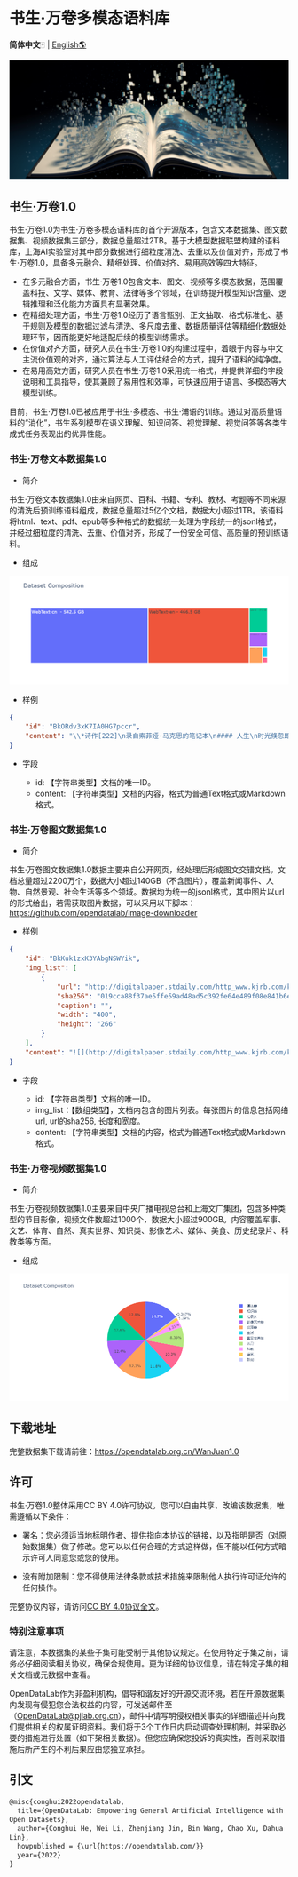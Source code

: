 # 书生·万卷多模态语料库
**简体中文**🀄 | [English🌎](./README.md)

![Image](./images/01_宣传图.png)


## 书生·万卷1.0

书生·万卷1.0为书生·万卷多模态语料库的首个开源版本，包含文本数据集、图文数据集、视频数据集三部分，数据总量超过2TB。基于大模型数据联盟构建的语料库，上海AI实验室对其中部分数据进行细粒度清洗、去重以及价值对齐，形成了书生·万卷1.0，具备多元融合、精细处理、价值对齐、易用高效等四大特征。

- 在多元融合方面，书生·万卷1.0包含文本、图文、视频等多模态数据，范围覆盖科技、文学、媒体、教育、法律等多个领域，在训练提升模型知识含量、逻辑推理和泛化能力方面具有显著效果。
- 在精细处理方面，书生·万卷1.0经历了语言甄别、正文抽取、格式标准化、基于规则及模型的数据过滤与清洗、多尺度去重、数据质量评估等精细化数据处理环节，因而能更好地适配后续的模型训练需求。
- 在价值对齐方面，研究人员在书生·万卷1.0的构建过程中，着眼于内容与中文主流价值观的对齐，通过算法与人工评估结合的方式，提升了语料的纯净度。
- 在易用高效方面，研究人员在书生·万卷1.0采用统一格式，并提供详细的字段说明和工具指导，使其兼顾了易用性和效率，可快速应用于语言、多模态等大模型训练。

目前，书生·万卷1.0已被应用于书生·多模态、书生·浦语的训练。通过对高质量语料的“消化”，书生系列模型在语义理解、知识问答、视觉理解、视觉问答等各类生成式任务表现出的优异性能。

### 书生·万卷文本数据集1.0

- 简介

书生·万卷文本数据集1.0由来自网页、百科、书籍、专利、教材、考题等不同来源的清洗后预训练语料组成，数据总量超过5亿个文档，数据大小超过1TB。该语料将html、text、pdf、epub等多种格式的数据统一处理为字段统一的jsonl格式，并经过细粒度的清洗、去重、价值对齐，形成了一份安全可信、高质量的预训练语料。

- 组成

![Image](./images/NLP_composition.png)

- 样例

```json
{
    "id": "BkORdv3xK7IA0HG7pccr",
    "content": "\\*诗作[222]\n录自索菲娅·马克思的笔记本\n#### 人生\n时光倏忽即逝，\n宛如滔滔流水；\n时光带走的一切，\n永远都不会返回。\n生就是死，\n生就是不断死亡的过程；\n人们奋斗不息，\n却难以摆脱困顿；\n人走完生命的路，\n最后化为乌有；\n他的事业和追求\n湮没于时光的潮流。\n对于人的事业，\n精灵们投以嘲讽的目光；\n因为人的渴望是那样强烈，\n而人生道路是那样狭窄迷茫；\n人在沾沾自喜之后，\n便感到无穷的懊丧；\n那绵绵不尽的悔恨\n深藏在自己的心房；\n人贪婪追求的目标\n其实十分渺小；\n人生内容局限于此，\n那便是空虚的游戏。\n有人自命不凡，\n其实并不伟大；\n这种人的命运，\n就是自我丑化。\n卡尔·马克思\n#### 查理大帝\n使一个高贵心灵深受感动的一切，\n使所有美好心灵欢欣鼓舞的一切，\n如今已蒙上漆黑的阴影，\n野蛮人的手亵渎了圣洁光明。\n巍巍格拉亚山的崇高诗人，\n曾满怀激情把那一切歌颂，\n激越的歌声使那一切永不磨灭，\n诗人自己也沉浸在幸福欢乐之中。\n高贵的狄摩西尼热情奔放，\n曾把那一切滔滔宣讲，\n面对人山人海的广场，\n演讲者大胆嘲讽高傲的菲力浦国王。\n那一切就是崇高和美，\n那一切笼罩着缪斯的神圣光辉，\n那一切使缪斯的子孙激动陶醉，\n如今却被野蛮人无情地摧毁。\n这时查理大帝挥动崇高魔杖，\n呼唤缪斯重见天光；\n他使美离开了幽深的墓穴，\n他让一切艺术重放光芒。\n他改变陈规陋习，\n他发挥教育的神奇力量；\n民众得以安居乐业，\n因为可靠的法律成了安全的保障。\n他进行过多次战争，\n杀得尸横遍野血染疆场；\n他雄才大略英勇顽强，\n但辉煌的胜利中也隐含祸殃；\n他为善良的人类赢得美丽花冠，\n这花冠比一切战功都更有分量；\n他战胜了那个时代的蒙昧，\n这就是他获得的崇高奖赏。\n在无穷无尽的世界历史上，\n他将永远不会被人遗忘，\n历史将为他编织一顶桂冠，\n这桂冠决不会淹没于时代的激浪。\n卡尔·马克思于1833年\n#### 莱茵河女神\n**叙事诗**\n(见本卷第885—889页)\n#### 盲女\n**叙事诗**\n(见本卷第852—858页)\n#### 两重天\n**乘马车赴柏林途中**\n(见本卷第475—478页)\n#### 父亲诞辰献诗。1836年\n**(见本卷第845—846页)**\n#### 席勒\n**十四行诗两首**\n(见本卷第846—847页)\n#### 歌德\n**十四行诗两首**\n(见本卷第848—849页)\n#### 女儿\n**叙事诗**\n(见本卷第838—841页)\n#### 凄惨的女郎\n**叙事诗**\n(见本卷第533—537页)\n卡·马克思写于1833年一大约1837年\n第一次用原文发表于《马克思恩格斯全集》1975年历史考证版第1部分第1卷\n并用俄文发表于《马克思恩格斯全集》1975年莫斯科版第40卷\n原文是德文\n中文根据《马克思恩格斯全集》1975年历史考证版第1部分第1卷翻译\n---\n**注释：**\n[222]马克思的这些诗作是他的姐姐索菲娅抄录在一个笔记本里的。除了马克思的诗作外，笔记本里还有其他人的诗作以及索菲娅自己和她的亲友的个人记事。马克思的这些诗作，除了《人生》和《查理大帝》外都在马克思的几本诗集和索菲娅的纪念册里出现过。《查理大帝》一诗注明写作日期是1833年，可见马克思早在中学时代就已开始写诗了。《盲女》注明写作日期是1835年。为祝贺父亲生日而献给亨利希·马克思的诗作的写作日期应该不晚于1836年初。——913。"
}
```

- 字段

  - id: 【字符串类型】文档的唯一ID。
  - content: 【字符串类型】文档的内容，格式为普通Text格式或Markdown格式。

### 书生·万卷图文数据集1.0

- 简介

书生·万卷图文数据集1.0数据主要来自公开网页，经处理后形成图文交错文档。文档总量超过2200万个，数据大小超过140GB（不含图片），覆盖新闻事件、人物、自然景观、社会生活等多个领域。数据均为统一的jsonl格式，其中图片以url的形式给出，若需获取图片数据，可以采用以下脚本：https://github.com/opendatalab/image-downloader

- 样例

```json
{
    "id": "BkKuk1zxK3YAbgNSWYik",
    "img_list": [
        {
            "url": "http://digitalpaper.stdaily.com/http_www.kjrb.com/kjrb/images/2021-01/21/02/1007771_wangjj_1611154300505_b.jpg",
            "sha256": "019cca88f37ae5ffe59ad48ad5c392fe64e489f08e841b6ea50c79c18f5c6ec3",
            "caption": "",
            "width": "400",
            "height": "266"
        }
    ],
    "content": "![](http://digitalpaper.stdaily.com/http_www.kjrb.com/kjrb/images/2021-01/21/02/1007771_wangjj_1611154300505_b.jpg)\n奋斗百年路 启航新征程\n走进觉悟社当年社员开会的房间，桌子中间摆放的一盘纸条格外引人注目，周恩来“伍豪”和邓颖超“逸豪”的笔名就诞生于此。\n“为了斗争的需要，觉悟社社员们采取抓阄的办法，以号取名。”1月19日，天津觉悟社纪念馆助理馆员迟爱民讲述了102年前的情景：当时年纪最小的邓颖超抓到了最小数字1号，所以叫“逸豪”。周恩来抓到5号，就取名“伍豪”。\n时间回到1919年那个思潮澎湃的年代。在天津，以周恩来为代表的一批以天下为己任的先进分子，在众多新思潮中艰难地探索革命真理。通过觉悟社的锻炼和洗礼，其主要成员成长为我国早期的共产主义者。周恩来也在这个时期成为马克思主义的宣传者。\n诞生：冲破封建束缚探索革命真理\n觉悟社成立于“五四运动”在天津发展到最高潮的阶段。\n觉悟社纪念馆中的一张合影，记录下了这一张张充满青春朝气的脸庞。他们神色凝重，目光坚定，这些人就是觉悟社成立之初的部分社员。\n“这个比一般学生爱国团体更加严密的组织的成立，源于之前一次赴京请愿斗争。”迟爱民介绍，1919年9月2日，周恩来等天津各界联合会、学生联合会、女界爱国同志会的先进青年在返津途中，经过交流，一致认为，应该成立一个研究新思潮，探索革命真理，冲破封建习俗束缚，由男女同学共同组建的团体。\n1919年9月16日，在天津东南角草场庵天津学生联合会办公室里，革命青年团体觉悟社诞生了。出席成立会的男女各10名成员成为最初的社员，包括周恩来、邓颖超、马骏、刘清扬、郭隆真等。\n周恩来执笔起草了《觉悟的宣言》。觉悟社成立后，以“革心”和“革新”的精神组织演讲，出版刊物《觉悟》，探讨研究新思潮，很快就成为天津学生爱国运动的中坚力量。\n引领：觉悟社成立5天后李大钊应邀前来\n在波澜起伏的斗争中，周恩来和觉悟社社员们迫切感到，要用先进思想武装头脑。\n觉悟社社员谌小岑曾回忆道，在觉悟社成立后第5天，我国最早的马克思主义者、中国共产党先驱李大钊就应邀到觉悟社座谈。李大钊听完邓颖超对觉悟社的介绍后，对觉悟社深表赞许，他表示“觉悟社是男女平等、社交公开的先行”。\n在李大钊的启发下，觉悟社成员阅读了李大钊发表在《新青年》上的《庶民的胜利》《布尔什维主义的胜利》《我的马克思主义观》等文章。还邀请徐谦、包世杰、钱玄同、刘半农等来演讲，并召开讨论会。\n天津市委党校文史教研部副主任徐娜表示，觉悟社社员们学习、讨论中国最早的马列主义文献，并积极投身实践斗争，为他们选择信仰马克思主义、走上共产主义道路进行了最初的启蒙与引导。\n影响：觉悟社多人加入中国共产党\n1920年1月29日，在抵制日货的斗争中，周恩来、马骏等人被捕，成立仅4个月的觉悟社受到沉重打击。纪念馆展厅中的两本书《警厅拘留记》和《检厅日录》，记录了青年们斗争的艰难和残酷。身陷囹圄的周恩来先后用6个晚上，向狱友介绍马克思主义学说。出狱后，编写了3.5万字的《警厅拘留记》和《检厅日录》。在后来旅法期间，周恩来说“我的思想是颤动于狱中”，可以说这是周恩来马克思主义世界观形成的重要时期。\n1920年11月，随着周恩来、刘清扬、郭隆真等人赴法国勤工俭学，觉悟社的社员们开始星散，觉悟社的集体活动停止……\n觉悟社存在的时间虽然不长，但为一批年轻人树立马克思主义信仰奠定了坚实基础。徐娜表示，觉悟社作为“五四”运动爆发之后在天津影响最广泛、作用最突出的进步学生组织，其表现出的反对封建主义、憎恨一切剥削和压迫的进步思想，为接受马克思主义作好了准备。随后，远赴欧洲勤工俭学的周恩来加入中国共产党八个发起组之一的巴黎共产主义小组，成为中国共产党创建人之一，而其他的觉悟社主要社员如马骏、邓颖超、郭隆真等都加入了中国共产党，成为革命的骨干力量。"
}
```

- 字段

  - id: 【字符串类型】文档的唯一ID。
  - img_list：【数组类型】，文档内包含的图片列表。每张图片的信息包括网络url, url的sha256, 长度和宽度。
  - content: 【字符串类型】文档的内容，格式为普通Text格式或Markdown格式。

### 书生·万卷视频数据集1.0

- 简介

书生·万卷视频数据集1.0主要来自中央广播电视总台和上海文广集团，包含多种类型的节目影像，视频文件数超过1000个，数据大小超过900GB。内容覆盖军事、文艺、体育、自然、真实世界、知识类、影像艺术、媒体、美食、历史纪录片、科教类等方面。

- 组成

![Image](./images/Video_composition.png)

## 下载地址

完整数据集下载请前往：https://opendatalab.org.cn/WanJuan1.0

## 许可

书生·万卷1.0整体采用CC BY 4.0许可协议。您可以自由共享、改编该数据集，唯需遵循以下条件：

- 署名：您必须适当地标明作者、提供指向本协议的链接，以及指明是否（对原始数据集）做了修改。您可以以任何合理的方式这样做，但不能以任何方式暗示许可人同意您或您的使用。

- 没有附加限制：您不得使用法律条款或技术措施来限制他人执行许可证允许的任何操作。

完整协议内容，请访问[CC BY 4.0协议全文](https://creativecommons.org/licenses/by/4.0/)。

### 特别注意事项

请注意，本数据集的某些子集可能受制于其他协议规定。在使用特定子集之前，请务必仔细阅读相关协议，确保合规使用。更为详细的协议信息，请在特定子集的相关文档或元数据中查看。

OpenDataLab作为非盈利机构，倡导和谐友好的开源交流环境，若在开源数据集内发现有侵犯您合法权益的内容，可发送邮件至（OpenDataLab@pjlab.org.cn），邮件中请写明侵权相关事实的详细描述并向我们提供相关的权属证明资料。我们将于3个工作日内启动调查处理机制，并采取必要的措施进行处置（如下架相关数据）。但您应确保您投诉的真实性，否则采取措施后所产生的不利后果应由您独立承担。


## 引文

```
@misc{conghui2022opendatalab,
  title={OpenDataLab: Empowering General Artificial Intelligence with Open Datasets},
  author={Conghui He, Wei Li, Zhenjiang Jin, Bin Wang, Chao Xu, Dahua Lin},
  howpublished = {\url{https://opendatalab.com/}}
  year={2022}
}
```


